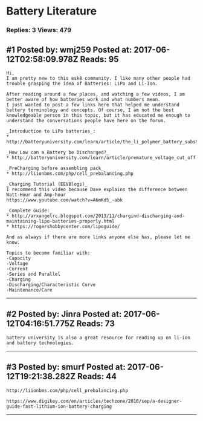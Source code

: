# Battery Literature

### Replies: 3 Views: 479

## \#1 Posted by: wmj259 Posted at: 2017-06-12T02:58:09.978Z Reads: 95

```
Hi,
I am pretty new to this esk8 community. I like many other people had trouble grasping the idea of Batteries: LiPo and Li-Ion. 

After reading around a few places, and watching a few videos, I am better aware of how batteries work and what numbers mean. 
I just wanted to post a few links here that helped me understand battery terminology and concepts. Of course, I am not the best knowledgeable person in this topic, but it has educated me enough to understand the conversations people have here on the forum.

_Introduction to LiPo batteries_:
* http://batteryuniversity.com/learn/article/the_li_polymer_battery_substance_or_hype

_How Low can a Battery be Discharged?_
* http://batteryuniversity.com/learn/article/premature_voltage_cut_off

_PreCharging before assembling pack_
* http://liionbms.com/php/cell_prebalancing.php

_Charging Tutorial (EEVBlogs)_
I recommend this video because Dave explains the difference between Watt-Hour and Amp-hour
https://www.youtube.com/watch?v=A6mKd5_-abk

_Complete Guide:_
* http://arxangelrc.blogspot.com/2013/11/chargind-discharging-and-maintaining-lipo-batteries-properly.html
* https://rogershobbycenter.com/lipoguide/

And as always if there are more links anyone else has, please let me know.

Topics to become familiar with:
-Capacity
-Voltage
-Current
-Series and Parallel
-Charging
-Discharging/Characteristic Curve
-Maintenance/Care
```

---
## \#2 Posted by: Jinra Posted at: 2017-06-12T04:16:51.775Z Reads: 73

```
battery university is also a great resource for reading up on li-ion and battery technologies.
```

---
## \#3 Posted by: smurf Posted at: 2017-06-12T19:21:38.282Z Reads: 44

```
http://liionbms.com/php/cell_prebalancing.php

https://www.digikey.com/en/articles/techzone/2016/sep/a-designer-guide-fast-lithium-ion-battery-charging
```

---

